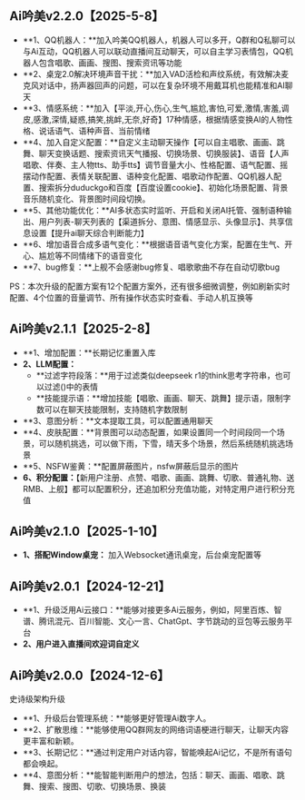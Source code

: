 ## Ai吟美v2.2.0【2025-5-8】
- **1、QQ机器人：**加入吟美QQ机器人，机器人可以多开，Q群和Q私聊可以与Ai互动，QQ机器人可以联动直播间互动聊天，可以自主学习表情包，QQ机器人包含唱歌、画画、搜图、搜索资讯等功能
- **2、桌宠2.0解决环境声音干扰：**加入VAD活检和声纹系统，有效解决麦克风对话中，扬声器回声的问题，可以在复杂环境不用戴耳机也能精准和AI聊天
- **3、情感系统：**加入【平淡,开心,伤心,生气,尴尬,害怕,可爱,激情,害羞,调皮,感激,深情,疑惑,搞笑,挑衅,无奈,好奇】17种情感，根据情感变换AI的人物性格、说话语气、语种声音、当前情绪
- **4、加入自定义配置：**自定义主动聊天操作【可以自主唱歌、画画、跳舞、聊天变换话题、搜索资讯天气播报、切换场景、切换服装】、语音【人声唱歌、伴奏、主人物tts、助手tts】调节音量大小、性格配置、语气配置、摇摆动作配置、表情关联配置、语种变化配置、唱歌动作配置、QQ机器人配置、搜索拆分duduckgo和百度【百度设置cookie】、初始化场景配置、背景音乐随机变化、背景图时间段切换。
- **5、其他功能优化：**AI多状态实时监听、开启和关闭AI托管、强制语种输出、用户列表-聊天列表的【渠道拆分、意图、情感显示、头像显示】、共享信息设置【提升ai聊天综合判断能力】
- **6、增加语音合成多语气变化：**根据语音语气变化方案，配置在生气、开心、尴尬等不同情绪下的语音变化
- **7、bug修复：**上舰不会感谢bug修复、唱歌歌曲不存在自动切歌bug

PS：本次升级的配置方案有12个配置方案外，还有很多细微调整，例如刷新实时配置、4个位置的音量调节、所有操作状态实时查看、手动人机互换等

## Ai吟美v2.1.1【2025-2-8】
- **1、增加配置：**长期记忆重置入库
- **2、LLM配置：**
  - **过滤字符段落：**用于过滤类似deepseek r1的think思考字符串，也可以过滤()中的表情
  - **技能提示语：**增加技能【唱歌、画画、聊天、跳舞】提示语，限制字数可以在聊天技能限制，支持随机字数限制
- **3、意图分析：**文本提取工具，可以配置通用聊天
- **4、皮肤配置：**背景图可以动态配置，如果设置同一个时间段同一个场景，可以随机挑选，可以做下雨，下雪，晴天多个场景，然后系统随机挑选场景
- **5、NSFW鉴黄：**配置屏蔽图片，nsfw屏蔽后显示的图片
- **6、积分配置：**【新用户注册、点赞、唱歌、画画、跳舞、切歌、普通礼物、送RMB、上舰】都可以配置积分，还追加积分充值功能，对特定用户进行积分充值

## Ai吟美v2.1.0【2025-1-10】
- **1、搭配Window桌宠：** 加入Websocket通讯桌宠，后台桌宠配置等

## Ai吟美v2.0.1【2024-12-21】
- **1、升级泛用Ai云接口：**能够对接更多Ai云服务，例如，阿里百炼、智谱、腾讯混元、百川智能、文心一言、ChatGpt、字节跳动的豆包等云服务平台
- **2、用户进入直播间欢迎词自定义**

## Ai吟美v2.0.0【2024-12-6】
史诗级架构升级
- **1、升级后台管理系统：**能够更好管理Ai数字人。
- **2、扩散思维：**能够使用QQ群网友的网络词语梗进行聊天，让聊天内容更丰富和新颖。
- **3、长期记忆：**通过判定用户对话内容，智能唤起Ai记忆，不是所有语句都会唤起。
- **4、意图分析：**能智能判断用户的想法，包括：聊天、画画、唱歌、跳舞、搜索、搜图、切歌、切换场景、换装